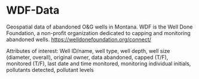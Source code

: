# WDF-Data
Geospatial data of abandoned O&amp;G wells in Montana.  WDF is the Well Done Foundation, a non-profit organization dedicated to capping and monitoring abandoned wells.
https://welldonefoundation.org/connect/

Attributes of interest:  Well ID/name, well type, well depth, well size (diameter, overall), original owner, data abandoned, capped (T/F), monitored (T/F), last date and time monitored, monitoring individual initials, pollutants detected, pollutant levels
